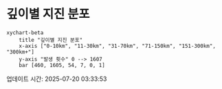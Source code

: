 # 깊이별 지진 분포

```mermaid
xychart-beta
    title "깊이별 지진 분포"
    x-axis ["0-10km", "11-30km", "31-70km", "71-150km", "151-300km", "300km+"]
    y-axis "발생 횟수" 0 --> 1607
    bar [460, 1605, 54, 7, 0, 1]
```

업데이트 시간: 2025-07-20 03:33:53
